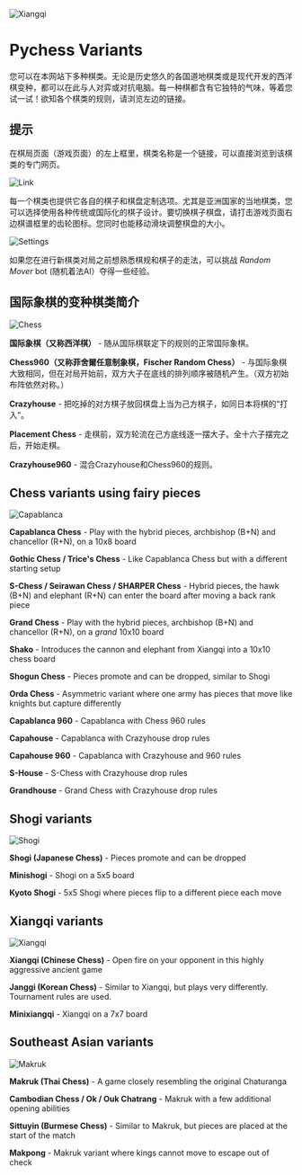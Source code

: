 ![Xiangqi](https://github.com/gbtami/pychess-variants/blob/master/static/favicon/apple-icon-152x152.png?raw=true)

# Pychess Variants

您可以在本网站下多种棋类。无论是历史悠久的各国道地棋类或是现代开发的西洋棋变种，都可以在此与人对弈或对抗电脑。每一种棋都含有它独特的气味，等着您试一试！欲知各个棋类的规则，请浏览左边的链接。

## 提示

在棋局页面（游戏页面）的左上框里，棋类名称是一个链接，可以直接浏览到该棋类的专门网页。

![Link](https://github.com/gbtami/pychess-variants/blob/master/static/images/CVariantsGuide/Link.png?raw=true)

每一个棋类也提供它各自的棋子和棋盘定制选项。尤其是亚洲国家的当地棋类，您可以选择使用各种传统或国际化的棋子设计。要切换棋子棋盘，请打击游戏页面右边棋谱框里的齿轮图标。您同时也能移动滑块调整棋盘的大小。

![Settings](https://github.com/gbtami/pychess-variants/blob/master/static/images/CVariantsGuide/Settings.png?raw=true)

如果您在进行新棋类对局之前想熟悉棋规和棋子的走法，可以挑战 *Random Mover* bot (随机着法AI）夺得一些经验。

## 国际象棋的变种棋类简介

![Chess](https://github.com/gbtami/pychess-variants/blob/master/static/images/CVariantsGuide/Chess.png?raw=true)

**国际象棋（又称西洋棋）** - 随从国际棋联定下的规则的正常国际象棋。

**Chess960（又称菲舍爾任意制象棋，Fischer Random Chess）** - 与国际象棋大致相同，但在对局开始前，双方大子在底线的排列顺序被随机产生。（双方初始布阵依然对称。）

**Crazyhouse** - 把吃掉的对方棋子放回棋盘上当为己方棋子，如同日本将棋的“打入”。

**Placement Chess** - 走棋前，双方轮流在己方底线逐一摆大子。全十六子摆完之后，开始走棋。

**Crazyhouse960** - 混合Crazyhouse和Chess960的规则。

## Chess variants using fairy pieces

![Capablanca](https://github.com/gbtami/pychess-variants/blob/master/static/images/CVariantsGuide/Capablanca.png?raw=true)

**Capablanca Chess** - Play with the hybrid pieces, archbishop (B+N) and chancellor (R+N), on a 10x8 board

**Gothic Chess / Trice's Chess** - Like Capablanca Chess but with a different starting setup

**S-Chess / Seirawan Chess / SHARPER Chess** - Hybrid pieces, the hawk (B+N) and elephant (R+N) can enter the board after moving a back rank piece

**Grand Chess** - Play with the hybrid pieces, archbishop (B+N) and chancellor (R+N), on a *grand* 10x10 board

**Shako** - Introduces the cannon and elephant from Xiangqi into a 10x10 chess board

**Shogun Chess** - Pieces promote and can be dropped, similar to Shogi

**Orda Chess** - Asymmetric variant where one army has pieces that move like knights but capture differently

**Capablanca 960** - Capablanca with Chess 960 rules

**Capahouse** - Capablanca with Crazyhouse drop rules

**Capahouse 960** - Capablanca with Crazyhouse and 960 rules

**S-House** - S-Chess with Crazyhouse drop rules

**Grandhouse** - Grand Chess with Crazyhouse drop rules

## Shogi variants

![Shogi](https://github.com/gbtami/pychess-variants/blob/master/static/images/ShogiGuide/Shogi.png?raw=true)

**Shogi (Japanese Chess)** - Pieces promote and can be dropped

**Minishogi** - Shogi on a 5x5 board

**Kyoto Shogi** - 5x5 Shogi where pieces flip to a different piece each move

## Xiangqi variants

![Xiangqi](https://github.com/gbtami/pychess-variants/blob/master/static/images/XiangqiGuide/Xiangqi.png?raw=true)

**Xiangqi (Chinese Chess)** - Open fire on your opponent in this highly aggressive ancient game

**Janggi (Korean Chess)** - Similar to Xiangqi, but plays very differently. Tournament rules are used.

**Minixiangqi** - Xiangqi on a 7x7 board

## Southeast Asian variants

![Makruk](https://github.com/gbtami/pychess-variants/blob/master/static/images/MakrukGuide/MakrukSmall.png?raw=true)

**Makruk (Thai Chess)** - A game closely resembling the original Chaturanga

**Cambodian Chess / Ok / Ouk Chatrang** - Makruk with a few additional opening abilities

**Sittuyin (Burmese Chess)** - Similar to Makruk, but pieces are placed at the start of the match

**Makpong** - Makruk variant where kings cannot move to escape out of check
